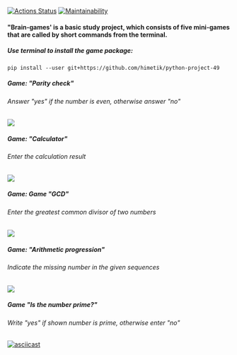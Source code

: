 [![Actions Status](https://github.com/himetik/python-project-49/actions/workflows/hexlet-check.yml/badge.svg)](https://github.com/himetik/python-project-49/actions) [![Maintainability](https://api.codeclimate.com/v1/badges/51c00a674417745f35b0/maintainability)](https://codeclimate.com/github/himetik/python-project-49/maintainability)



#### "Brain-games' is a basic study project, which consists of five mini-games that are called by short commands from the terminal.



##### Use terminal to install the game package:
```
pip install --user git+https://github.com/himetik/python-project-49
```


##### Game: "Parity check"
###### Answer "yes" if the number is even, otherwise answer "no"
[![](https://asciinema.org/a/661904.svg)](https://asciinema.org/a/661904)



##### Game: "Calculator"
###### Enter the calculation result
[![](https://asciinema.org/a/661907.svg)](https://asciinema.org/a/661907)



##### Game: Game "GCD"
###### Enter the greatest common divisor of two numbers
[![](https://asciinema.org/a/V01GRHc2whocERZ0dDwlB1JV6.svg)](https://asciinema.org/a/V01GRHc2whocERZ0dDwlB1JV6)



##### Game: "Arithmetic progression"
###### Indicate the missing number in the given sequences
[![](https://asciinema.org/a/661912.svg)](https://asciinema.org/a/661912)



##### Game "Is the number prime?"
###### Write "yes" if shown number is prime, otherwise enter "no"
[![asciicast](https://asciinema.org/a/661915.svg)](https://asciinema.org/a/661915)


